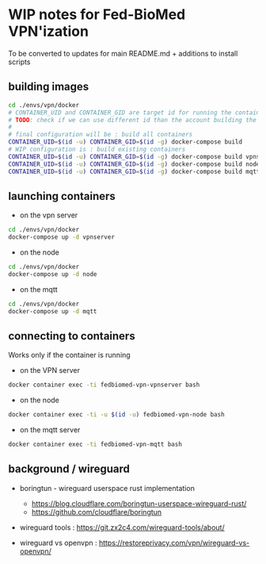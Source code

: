 # WIP notes for Fed-BioMed VPN'ization

To be converted to updates for main README.md + additions to install scripts

## building images

```bash
cd ./envs/vpn/docker
# CONTAINER_UID and CONTAINER_GID are target id for running the container
# TODO: check if we can use different id than the account building the images
#
# final configuration will be : build all containers
CONTAINER_UID=$(id -u) CONTAINER_GID=$(id -g) docker-compose build
# WIP configuration is : build existing containers
CONTAINER_UID=$(id -u) CONTAINER_GID=$(id -g) docker-compose build vpnserver
CONTAINER_UID=$(id -u) CONTAINER_GID=$(id -g) docker-compose build node
CONTAINER_UID=$(id -u) CONTAINER_GID=$(id -g) docker-compose build mqtt
```

## launching containers

* on the vpn server
```bash
cd ./envs/vpn/docker
docker-compose up -d vpnserver
```

* on the node
```bash
cd ./envs/vpn/docker
docker-compose up -d node
```

* on the mqtt
```bash
cd ./envs/vpn/docker
docker-compose up -d mqtt
```

## connecting to containers

Works only if the container is running

* on the VPN server
```bash
docker container exec -ti fedbiomed-vpn-vpnserver bash
```

* on the node
```bash
docker container exec -ti -u $(id -u) fedbiomed-vpn-node bash
```

* on the mqtt server
```bash
docker container exec -ti fedbiomed-vpn-mqtt bash
```


## background / wireguard

* boringtun - wireguard userspace rust implementation
    - https://blog.cloudflare.com/boringtun-userspace-wireguard-rust/
    - https://github.com/cloudflare/boringtun

* wireguard tools : https://git.zx2c4.com/wireguard-tools/about/

* wireguard vs openvpn : https://restoreprivacy.com/vpn/wireguard-vs-openvpn/
